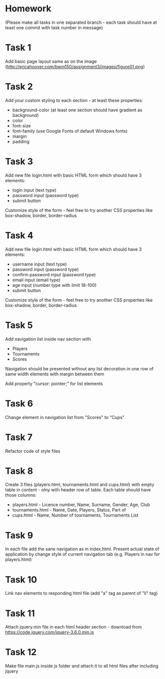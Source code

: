 # Homework
(Please make all tasks in one separated branch - each task should have at least one commit with task number in message)

# Task 1
Add basic page layout same as on the image (http://ericahoover.com/bwm150/assignment3/images/figure01.png)

# Task 2
Add your custom styling to each section - at least these properties:
- background-color (at least one section should have gradient as background)
- color
- font-size
- font-family (use Google Fonts of default Windows fonts)
- margin
- padding

# Task 3
Add new file login.html with basic HTML form which should have 3 elements:
- login input (text type)
- password input (password type)
- submit button

Customize style of the form - feel free to try another CSS properties like box-shadow, border, border-radius

# Task 4
Add new file login.html with basic HTML form which should have 3 elements:
- username input (text type)
- password input (password type)
- confirm password input (password type)
- email input (email type)
- age input (number type with limit 18-100)
- submit button

Customize style of the form - feel free to try another CSS properties like box-shadow, border, border-radius

# Task 5
Add navigation list inside nav section with 
- Players
- Tournaments
- Scores

Navigation should be presented without any list decoration in one row of same width elements with margin between them

Add property "cursor: pointer;" for list elements

# Task 6
Change element in navigation list from "Scores" to "Cups"

# Task 7

Refactor code of style files

# Task 8
Create 3 files (players.html, tournaments.html and cups.html) with empty table in content - olny with header row of table.
Each table should have those columns:
- players.html - Licence number, Name, Surname, Gender, Age, Club
- tournaments.html - Name, Date, Players, Status, Part of
- cups.html - Name, Number of tournaments, Tournaments List

# Task 9
In each file add the sane navigation as in index.html. Present actual state of application by change style of current navigation tab (e.g. Players in nav for players.html)

# Task 10
Link nav elements to responding html file (add "a" tag as parent of "li" tag)

# Task 11
Attach jquery.min file in each html header section - download from https://code.jquery.com/jquery-3.6.0.min.js

# Task 12
Make file main.js inside js folder and attach it to all html files after including jquery